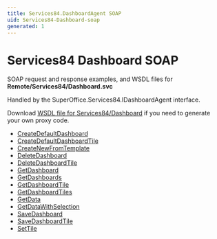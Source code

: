 ```yaml
---
title: Services84.DashboardAgent SOAP
uid: Services84-Dashboard-soap
generated: 1
---
```


# Services84 Dashboard SOAP

SOAP request and response examples, and WSDL files for **Remote/Services84/Dashboard.svc**

Handled by the <see cref="T:SuperOffice.Services84.IDashboardAgent">SuperOffice.Services84.IDashboardAgent</see> interface.

Download [WSDL file for Services84/Dashboard](../Services84-Dashboard.md) if you need to generate your own proxy code.

* [CreateDefaultDashboard](CreateDefaultDashboard.md)
* [CreateDefaultDashboardTile](CreateDefaultDashboardTile.md)
* [CreateNewFromTemplate](CreateNewFromTemplate.md)
* [DeleteDashboard](DeleteDashboard.md)
* [DeleteDashboardTile](DeleteDashboardTile.md)
* [GetDashboard](GetDashboard.md)
* [GetDashboards](GetDashboards.md)
* [GetDashboardTile](GetDashboardTile.md)
* [GetDashboardTiles](GetDashboardTiles.md)
* [GetData](GetData.md)
* [GetDataWithSelection](GetDataWithSelection.md)
* [SaveDashboard](SaveDashboard.md)
* [SaveDashboardTile](SaveDashboardTile.md)
* [SetTile](SetTile.md)
